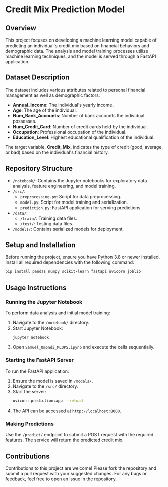 # Credit Mix Prediction Model

## Overview
This project focuses on developing a machine learning model capable of predicting an individual's credit mix based on financial behaviors and demographic data. The analysis and model training processes utilize machine learning techniques, and the model is served through a FastAPI application.

## Dataset Description
The dataset includes various attributes related to personal financial management as well as demographic factors:
- **Annual_Income**: The individual's yearly income.
- **Age**: The age of the individual.
- **Num_Bank_Accounts**: Number of bank accounts the individual possesses.
- **Num_Credit_Card**: Number of credit cards held by the individual.
- **Occupation**: Professional occupation of the individual.
- **Education_Level**: Highest educational qualification of the individual.

The target variable, **Credit_Mix**, indicates the type of credit (good, average, or bad) based on the individual's financial history.

## Repository Structure
- `/notebook/`: Contains the Jupyter notebooks for exploratory data analysis, feature engineering, and model training.
- `/src/`:
  - `preprocessing.py`: Script for data preprocessing.
  - `model.py`: Script for model training and serialization.
  - `prediction.py`: FastAPI application for serving predictions.
- `/data/`:
  - `/train/`: Training data files.
  - `/test/`: Testing data files.
- `/models/`: Contains serialized models for deployment.

## Setup and Installation
Before running the project, ensure you have Python 3.8 or newer installed. Install all required dependencies with the following command:
```bash
pip install pandas numpy scikit-learn fastapi uvicorn joblib
```

## Usage Instructions

### Running the Jupyter Notebook
To perform data analysis and initial model training:
1. Navigate to the `/notebook/` directory.
2. Start Jupyter Notebook:
   ```bash
   jupyter notebook
   ```
3. Open `Samuel_Omondi_MLOPS.ipynb` and execute the cells sequentially.

### Starting the FastAPI Server
To run the FastAPI application:
1. Ensure the model is saved in `/models/`.
2. Navigate to the `/src/` directory.
3. Start the server:
   ```bash
   uvicorn prediction:app --reload
   ```
4. The API can be accessed at `http://localhost:8000`.

### Making Predictions
Use the `/predict/` endpoint to submit a POST request with the required features. The service will return the predicted credit mix.

## Contributions
Contributions to this project are welcome! Please fork the repository and submit a pull request with your suggested changes. For any bugs or feedback, feel free to open an issue in the repository.

